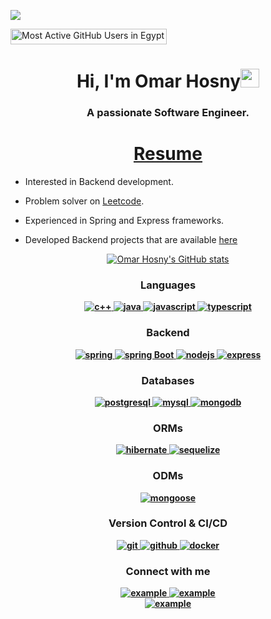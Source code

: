 ![](https://komarev.com/ghpvc/?username=omarhosny206&color=brightgreen)

<a href = "https://commits.top/egypt.html" target="_blank">
<img src="https://aktive.tk/egypt/omarhosny206?color=yellow" alt="Most Active GitHub Users in Egypt" target="_blank" height=25px, width=250px/> 
</a>


<h1 align="center">Hi, I'm Omar Hosny<img width="30px" src="https://raw.githubusercontent.com/iampavangandhi/iampavangandhi/master/gifs/Hi.gif"></h1>
<h3 font-size="20" align="center">A passionate Software Engineer. </h3>



<!-- <p align="center"> 
	<img src="https://komarev.com/ghpvc/?username=omarhosny206&label=Profile%20views&color=0047AB&style=plastic?" alt="omarhosny206" height=25px, width=160px/> 
	<a href = "https://commits.top/egypt.html" target="_blank">
		<img src="https://aktive.tk/egypt/omarhosny206?color=red" alt="Most Active Users" target="_blank" height=25px, width=250px/> 
	</a>

</p> -->



<h1 align="center"><a href="https://drive.google.com/file/d/1grjJKoMzIsNGlHdda_Rq-PXOH01lfe-C/view?usp=sharing">Resume</a></h1>

- Interested in Backend development.

- Problem solver on [Leetcode](https://leetcode.com/omarhosny102).

- Experienced in Spring and Express frameworks.

- Developed Backend projects that are available [here](https://github.com/omarhosny206?tab=repositories)

<div align="center">
<h2 align="center" style="margin: 5px 10px;"></h2> 
    
[![Omar Hosny's GitHub stats](https://github-readme-stats.vercel.app/api?username=omarhosny206&show_icons=true&bg_color=00000000)](https://github.com/omarhosny206)
</div>


<h3 align="center"><b>Languages</h3>
<p align="center">
    <a href="https://cplusplus.com/" target="_blank"> 
    <img src="https://img.shields.io/badge/C%2B%2B-00599C?style=for-the-badge&logo=c%2B%2B&logoColor=white" 
      alt="c++"/> 
  </a>
  <a href="https://www.java.com" target="_blank"> 
    <img src="https://img.shields.io/badge/Java-007396.svg?style=for-the-badge&logo=java&logoColor=white" 
      alt="java"/> 
  </a>
  <a href="https://developer.mozilla.org/en-US/docs/Web/JavaScript" target="_blank"> 
    <img src="https://img.shields.io/badge/Javascript-F7DF1E.svg?style=for-the-badge&logo=javascript&logoColor=black"
      alt="javascript"/> 
  </a>
  </a>
  <a href="https://www.typescriptlang.org/" target="_blank"> 
    <img src="https://img.shields.io/badge/typescript-3178C6.svg?style=for-the-badge&logo=typescript&logoColor=white"
      alt="typescript"/>
  </a>
</p>

<h3 align="center"><b>Backend</h3>
<p align="center">
    <a href="https://spring.io/" target="_blank"> 
    <img src="https://img.shields.io/badge/Spring-6DB33F?style=for-the-badge&logo=spring&logoColor=white"
      alt="spring"/> 
   </a>
   <a href="https://spring.io/" target="_blank"> 
    <img src="https://img.shields.io/badge/spring%20boot-6DB33F.svg?style=for-the-badge&logo=springboot&logoColor=white" alt="spring Boot" /> 
  </a>
  <a href="https://nodejs.org" target="_blank"> 
    <img src="https://img.shields.io/badge/node.js-339933.svg?style=for-the-badge&logo=nodedotjs&logoColor=white"
      alt="nodejs"/> 
  </a>
  <a href="https://expressjs.com" target="_blank">
    <img src="https://img.shields.io/badge/express-000000.svg?style=for-the-badge&logo=express&logoColor=white"
      alt="express" />
  </a>
</p>

	
<h3 align="center"><b>Databases</h3>
<p align="center">
  <a href="https://www.postgresql.org" target="_blank"> 
    <img src="https://img.shields.io/badge/postgreSQL-4169E1.svg?style=for-the-badge&logo=postgresql&logoColor=white"
      alt="postgresql"/> 
  </a>
<a href="https://www.mysql.com/" target="_blank"> 
    <img src="https://img.shields.io/badge/MySQL-005C84?style=for-the-badge&logo=mysql&logoColor=white"
      alt="mysql"/> 
  </a>
  <a href="https://www.mongodb.com/" target="_blank"> 
    <img src="https://img.shields.io/badge/mongodb-47A248.svg?style=for-the-badge&logo=mongodb&logoColor=white"
      alt="mongodb"/> 
  </a>
</p>

<h3 align="center"><b>ORMs</h3>
<p align="center">
 <a href="https://hibernate.org/orm/" target="_blank"> 
    <img src="https://img.shields.io/badge/Hibernate-59666C?style=for-the-badge&logo=Hibernate&logoColor=white"
      alt="hibernate"/>
  </a>
  <a href="https://sequelize.org/" target="_blank"> 
    <img src="https://img.shields.io/badge/Sequelize-52B0E7?style=for-the-badge&logo=Sequelize&logoColor=white"
      alt="sequelize"/>
  </a>
</p>
    
<h3 align="center"><b>ODMs</h3>
<p align="center">
 <a href="https://mongoosejs.com/" target="_blank"> 
    <img src="https://img.shields.io/badge/Mongoose-59666C?style=for-the-badge&logo=Mongoose&logoColor=white"
      alt="mongoose"/>
  </a>
</p>

<!--
<h3 align="center"><b>Caching</h3>
<p align="center">
 <a href="https://redis.io" target="_blank"> 
    <img src="https://img.shields.io/badge/redis-DC382D.svg?style=for-the-badge&logo=redis&logoColor=white"
      alt="redis"/>
  </a>
</p>
-->

<!--
<h3 align="center"><b>Testing</h3>
<p align="center"> 
  <a href="https://www.selenium.dev" target="_blank"> 
    <img src="https://img.shields.io/badge/mockito-43B02A.svg?style=for-the-badge&logo=mockito&logoColor=white"
      alt="mockito" /> 
  </a> 
  <a href="https://junit.org/junit5/" target="_blank"> 
    <img src="https://img.shields.io/badge/junit-25A162.svg?style=for-the-badge&logo=junit5&logoColor=white" alt="junit5" /> 
  </a> 
</p>
-->

<h3 align="center"><b>Version Control & CI/CD</h3>
<p align="center">
  <a href="https://git-scm.com/" target="_blank">
    <img src="https://img.shields.io/badge/git-F05032.svg?style=for-the-badge&logo=git&logoColor=white"
      alt="git"/>
  </a>
  <a href="https://github.com/omarhosny206" target="_blank">
    <img src="https://img.shields.io/badge/github-181717.svg?style=for-the-badge&logo=github&logoColor=white" alt="github" />
  </a>
    <a href="https://www.docker.com/" target="_blank">
    <img src="https://img.shields.io/badge/docker-2496ED.svg?style=for-the-badge&logo=docker&logoColor=white"
      alt="docker"/>
  </a>
</p>

<!-- <h3 align="center">Cloud & Hosting:</h3>
<p align="center">
  <a href="https://azure.microsoft.com/en-in/" target="_blank">
    <img  src="https://img.shields.io/badge/Azure-0078D4?style=for-the-badge&logo=microsoftazure&logoColor=white" alt="azure"/>
  </a>
  <a href="https://firebase.google.com/" target="_blank">
    <img src="https://img.shields.io/badge/firebase-FFCA28.svg?style=for-the-badge&logo=firebase&logoColor=black" alt="firebase"/>
  </a>
  <a href="https://netlify.com/" target="_blank">
    <img src="https://img.shields.io/badge/netlify-00C7B7.svg?style=for-the-badge&logo=netlify&logoColor=black" alt="firebase"/>
  </a>
  <a href="https://heroku.com" target="_blank">
    <img src="https://img.shields.io/badge/heroku-430098.svg?style=for-the-badge&logo=heroku&logoColor=white"
      alt="heroku"/>
  </a>
</p> -->
    
    



<h3 align="center"><b>Connect with me</h3>
<div style="margin-top:10px" align="center">
  <div>
    <a  href="https://www.linkedin.com/in/omar-hosny-keshk-6a1088191/" target="_blank">
      <img src="https://img.shields.io/badge/Linked%20In-0A66C2.svg?style=for-the-badge&logo=linkedin&logoColor=white" alt="example"/>
    </a>
    <a href="https://twitter.com/omar_hosny_k?s=09" target="_blank">
      <img src="https://img.shields.io/badge/Twitter-1DA1F2.svg?style=for-the-badge&logo=twitter&logoColor=white" alt="example"/>
    </a>
    
  <div>
    <a href="https://leetcode.com/omarhosny102/" target="_blank">
      <img src="https://img.shields.io/badge/LeetCode-FFA116.svg?style=for-the-badge&logo=leetcode&logoColor=black" alt="example"/>
    </a>
  </div>
</div>
 
	
	
